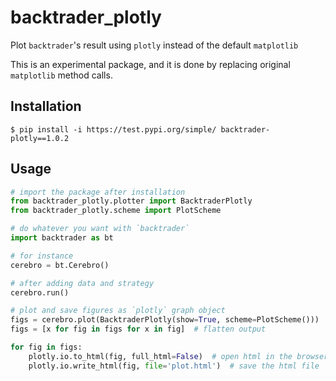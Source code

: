 # backtrader_plotly

Plot `backtrader`'s result using `plotly` instead of the default `matplotlib`

This is an experimental package, and it is done by replacing original `matplotlib` method calls.

## Installation
`$ pip install -i https://test.pypi.org/simple/ backtrader-plotly==1.0.2`

## Usage
```python
# import the package after installation
from backtrader_plotly.plotter import BacktraderPlotly
from backtrader_plotly.scheme import PlotScheme

# do whatever you want with `backtrader`
import backtrader as bt

# for instance
cerebro = bt.Cerebro()

# after adding data and strategy
cerebro.run()

# plot and save figures as `plotly` graph object
figs = cerebro.plot(BacktraderPlotly(show=True, scheme=PlotScheme()))
figs = [x for fig in figs for x in fig]  # flatten output

for fig in figs:
    plotly.io.to_html(fig, full_html=False)  # open html in the browser
    plotly.io.write_html(fig, file='plot.html')  # save the html file
```
